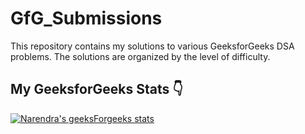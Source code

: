 # GfG_Submissions
This repository contains my solutions to various GeeksforGeeks DSA problems. The solutions are organized by the level of difficulty.

## My GeeksforGeeks Stats 👇
[![Narendra's geeksForgeeks stats](https://geeks-for-geeks-stats-api-napiyo.vercel.app/?userName=<nikhils242>)](https://auth.geeksforgeeks.org/user/nikhilsp242/practice)

